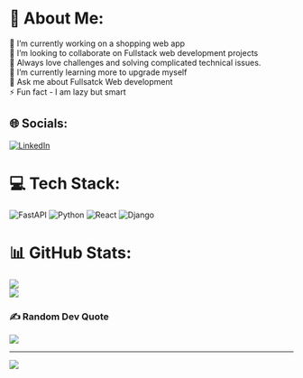 # 💫 About Me:
🔭 I’m currently working on a shopping web app<br>👯 I’m looking to collaborate on Fullstack web development projects<br>🤝 Always love challenges and solving complicated technical issues.<br>🌱 I’m currently learning more to upgrade myself<br>💬 Ask me about Fullsatck Web development<br>⚡ Fun fact - I am lazy but smart


## 🌐 Socials:
[![LinkedIn](https://img.shields.io/badge/LinkedIn-%230077B5.svg?logo=linkedin&logoColor=white)](https://linkedin.com/in/Samuel-Narh) 

# 💻 Tech Stack:
![FastAPI](https://img.shields.io/badge/FastAPI-005571?style=for-the-badge&logo=fastapi) ![Python](https://img.shields.io/badge/python-3670A0?style=for-the-badge&logo=python&logoColor=ffdd54) ![React](https://img.shields.io/badge/react-%2320232a.svg?style=for-the-badge&logo=react&logoColor=%2361DAFB) ![Django](https://img.shields.io/badge/django-%23092E20.svg?style=for-the-badge&logo=django&logoColor=white)
# 📊 GitHub Stats:
![](https://github-readme-streak-stats.herokuapp.com/?user=SamuelNarh&theme=city_light&hide_border=true)<br/>
![](https://github-readme-stats.vercel.app/api/top-langs/?username=SamuelNarh&theme=city_light&hide_border=true&include_all_commits=false&count_private=true&layout=compact)

### ✍️ Random Dev Quote
![](https://quotes-github-readme.vercel.app/api?type=horizontal&theme=radical)

---
[![](https://visitcount.itsvg.in/api?id=SamuelNarh&icon=0&color=0)](https://visitcount.itsvg.in)

<!-- Proudly created with GPRM ( https://gprm.itsvg.in ) -->
